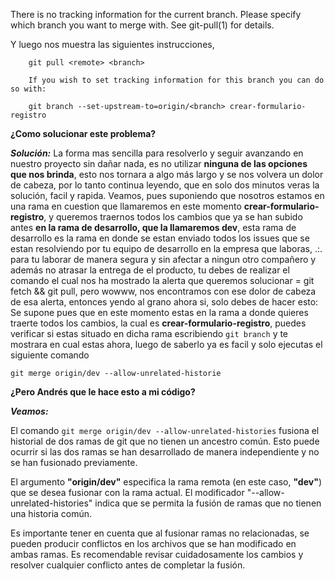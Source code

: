 There is no tracking information for the current branch.
Please specify which branch you want to merge with.
See git-pull(1) for details.

Y luego nos muestra las siguientes instrucciones,

    	git pull <remote> <branch>

	    If you wish to set tracking information for this branch you can do so with:

    	git branch --set-upstream-to=origin/<branch> crear-formulario-registro


**¿Como solucionar este problema?**

***Solución:*** La forma mas sencilla para resolverlo y seguir avanzando en nuestro proyecto sin dañar nada, es no utilizar **ninguna de las opciones que nos brinda**, esto nos tornara a algo más largo y se nos volvera un dolor de cabeza, por lo tanto continua leyendo, que en solo dos minutos veras la solución, facil y rapida.
Veamos, pues suponiendo que nosotros estamos en una rama en cuestion que llamaremos en este momento **crear-formulario-registro**, y queremos traernos todos los cambios que ya se han subido antes **en la rama de desarrollo, que la llamaremos dev**, esta rama de desarrollo es la rama en donde se estan enviado todos los issues que se estan resolviendo por tu equipo de desarrollo en la empresa que laboras, .:. para tu laborar de manera segura y sin afectar a ningun otro compañero y además no atrasar la entrega de el producto, tu debes de realizar el comando el cual nos ha mostrado la alerta que queremos solucionar = git fetch && git pull, pero wowww, nos encontramos con ese dolor de cabeza de esa alerta, entonces yendo al grano ahora si, solo debes de hacer esto: Se supone pues que en este momento estas en la rama a donde quieres traerte todos los cambios, la cual es **crear-formulario-registro**, puedes verificar si estas situado en dicha rama escribiendo ```git branch``` y te mostrara en cual estas ahora, luego de saberlo ya es facil y solo ejecutas el siguiente comando

```
git merge origin/dev --allow-unrelated-historie
```
**¿Pero Andrés que le hace esto a mi código?** 

***Veamos:***

El comando ```git merge origin/dev --allow-unrelated-histories``` fusiona el historial de dos ramas de git que no tienen un ancestro común. Esto puede ocurrir si las dos ramas se han desarrollado de manera independiente y no se han fusionado previamente.

El argumento **"origin/dev"** especifica la rama remota (en este caso, **"dev"**) que se desea fusionar con la rama actual. El modificador "--allow-unrelated-histories" indica que se permita la fusión de ramas que no tienen una historia común.

Es importante tener en cuenta que al fusionar ramas no relacionadas, se pueden producir conflictos en los archivos que se han modificado en ambas ramas. Es recomendable revisar cuidadosamente los cambios y resolver cualquier conflicto antes de completar la fusión.
